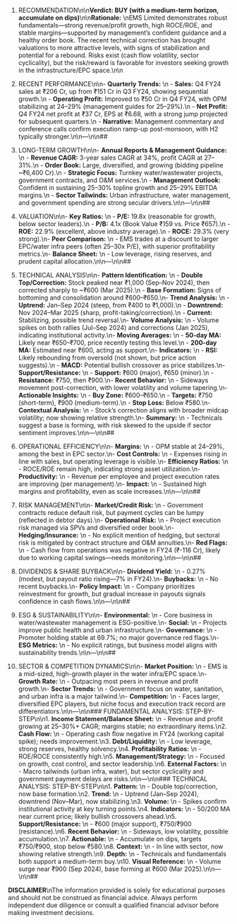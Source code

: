 <ol>
<li class="has-line-data" data-line-start="0" data-line-end="2">
<p class="has-line-data" data-line-start="0" data-line-end="1">RECOMMENDATION\n\n<strong>Verdict: BUY (with a medium-term horizon, accumulate on dips)</strong>\n\n<strong>Rationale:</strong>  \nEMS Limited demonstrates robust fundamentals—strong revenue/profit growth, high ROCE/ROE, and stable margins—supported by management’s confident guidance and a healthy order book. The recent technical correction has brought valuations to more attractive levels, with signs of stabilization and potential for a rebound. Risks exist (cash flow volatility, sector cyclicality), but the risk/reward is favorable for investors seeking growth in the infrastructure/EPC space.\n\n</p>
</li>
<li class="has-line-data" data-line-start="2" data-line-end="4">
<p class="has-line-data" data-line-start="2" data-line-end="3">RECENT PERFORMANCE\n\n- <strong>Quarterly Trends:</strong>  \n  - <strong>Sales:</strong> Q4 FY24 sales at ₹206 Cr, up from ₹151 Cr in Q3 FY24, showing sequential growth.\n  - <strong>Operating Profit:</strong> Improved to ₹50 Cr in Q4 FY24, with OPM stabilizing at 24–29% (management guides for 25–29%).\n  - <strong>Net Profit:</strong> Q4 FY24 net profit at ₹37 Cr, EPS at ₹6.68, with a strong jump projected for subsequent quarters.\n  - <strong>Narrative:</strong> Management commentary and conference calls confirm execution ramp-up post-monsoon, with H2 typically stronger.\n\n—\n\n##</p>
</li>
<li class="has-line-data" data-line-start="4" data-line-end="6">
<p class="has-line-data" data-line-start="4" data-line-end="5">LONG-TERM GROWTH\n\n- <strong>Annual Reports &amp; Management Guidance:</strong>  \n  - <strong>Revenue CAGR:</strong> 3-year sales CAGR at 34%, profit CAGR at 27–31%.\n  - <strong>Order Book:</strong> Large, diversified, and growing (bidding pipeline ~₹6,400 Cr).\n  - <strong>Strategic Focus:</strong> Turnkey water/wastewater projects, government contracts, and O&amp;M services.\n  - <strong>Management Outlook:</strong> Confident in sustaining 25–30% topline growth and 25–29% EBITDA margins.\n  - <strong>Sector Tailwinds:</strong> Urban infrastructure, water management, and government spending are strong secular drivers.\n\n—\n\n##</p>
</li>
<li class="has-line-data" data-line-start="6" data-line-end="8">
<p class="has-line-data" data-line-start="6" data-line-end="7">VALUATION\n\n- <strong>Key Ratios:</strong>  \n  - <strong>P/E:</strong> 19.8x (reasonable for growth, below sector leaders).\n  - <strong>P/B:</strong> 4.1x (Book Value ₹159 vs. Price ₹657).\n  - <strong>ROE:</strong> 22.9% (excellent, above industry average).\n  - <strong>ROCE:</strong> 29.3% (very strong).\n- <strong>Peer Comparison:</strong>  \n  - EMS trades at a discount to larger EPC/water infra peers (often 25–30x P/E), with superior profitability metrics.\n- <strong>Balance Sheet:</strong>  \n  - Low leverage, rising reserves, and prudent capital allocation.\n\n—\n\n##</p>
</li>
<li class="has-line-data" data-line-start="8" data-line-end="10">
<p class="has-line-data" data-line-start="8" data-line-end="9">TECHNICAL ANALYSIS\n\n- <strong>Pattern Identification:</strong>  \n  - <strong>Double Top/Correction:</strong> Stock peaked near ₹1,000 (Sep–Nov 2024), then corrected sharply to ~₹600 (Mar 2025).\n  - <strong>Base Formation:</strong> Signs of bottoming and consolidation around ₹600–₹650.\n- <strong>Trend Analysis:</strong>  \n  - <strong>Uptrend:</strong> Jan–Sep 2024 (steep, from ₹400 to ₹1,000).\n  - <strong>Downtrend:</strong> Nov 2024–Mar 2025 (sharp, profit-taking/correction).\n  - <strong>Current:</strong> Stabilizing, possible trend reversal.\n- <strong>Volume Analysis:</strong>  \n  - Volume spikes on both rallies (Jul–Sep 2024) and corrections (Jan 2025), indicating institutional activity.\n- <strong>Moving Averages:</strong>  \n  - <strong>50-day MA:</strong> Likely near ₹650–₹700, price recently testing this level.\n  - <strong>200-day MA:</strong> Estimated near ₹600, acting as support.\n- <strong>Indicators:</strong>  \n  - <strong>RSI:</strong> Likely rebounding from oversold (not shown, but price action suggests).\n  - <strong>MACD:</strong> Potential bullish crossover as price stabilizes.\n- <strong>Support/Resistance:</strong>  \n  - <strong>Support:</strong> ₹600 (major), ₹650 (minor).\n  - <strong>Resistance:</strong> ₹750, then ₹900.\n- <strong>Recent Behavior:</strong>  \n  - Sideways movement post-correction, with lower volatility and volume tapering.\n- <strong>Actionable Insights:</strong>  \n  - <strong>Buy Zone:</strong> ₹600–₹650.\n  - <strong>Targets:</strong> ₹750 (short-term), ₹900 (medium-term).\n  - <strong>Stop Loss:</strong> Below ₹580.\n- <strong>Contextual Analysis:</strong>  \n  - Stock’s correction aligns with broader midcap volatility; now showing relative strength.\n- <strong>Summary:</strong>  \n  - Technicals suggest a base is forming, with risk skewed to the upside if sector sentiment improves.\n\n—\n\n##</p>
</li>
<li class="has-line-data" data-line-start="10" data-line-end="12">
<p class="has-line-data" data-line-start="10" data-line-end="11">OPERATIONAL EFFICIENCY\n\n- <strong>Margins:</strong>  \n  - OPM stable at 24–29%, among the best in EPC sector.\n- <strong>Cost Controls:</strong>  \n  - Expenses rising in line with sales, but operating leverage is visible.\n- <strong>Efficiency Ratios:</strong>  \n  - ROCE/ROE remain high, indicating strong asset utilization.\n- <strong>Productivity:</strong>  \n  - Revenue per employee and project execution rates are improving (per management).\n- <strong>Impact:</strong>  \n  - Sustained high margins and profitability, even as scale increases.\n\n—\n\n##</p>
</li>
<li class="has-line-data" data-line-start="12" data-line-end="14">
<p class="has-line-data" data-line-start="12" data-line-end="13">RISK MANAGEMENT\n\n- <strong>Market/Credit Risk:</strong>  \n  - Government contracts reduce default risk, but payment cycles can be lumpy (reflected in debtor days).\n- <strong>Operational Risk:</strong>  \n  - Project execution risk managed via SPVs and diversified order book.\n- <strong>Hedging/Insurance:</strong>  \n  - No explicit mention of hedging, but sectoral risk is mitigated by contract structure and O&amp;M annuities.\n- <strong>Red Flags:</strong>  \n  - Cash flow from operations was negative in FY24 (₹-116 Cr), likely due to working capital swings—needs monitoring.\n\n—\n\n##</p>
</li>
<li class="has-line-data" data-line-start="14" data-line-end="15">
<p class="has-line-data" data-line-start="14" data-line-end="15">DIVIDENDS &amp; SHARE BUYBACK\n\n- <strong>Dividend Yield:</strong>  \n  - 0.27% (modest, but payout ratio rising—7% in FY24).\n- <strong>Buybacks:</strong>  \n  - No recent buybacks.\n- <strong>Policy Impact:</strong>  \n  - Company prioritizes reinvestment for growth, but gradual increase in payouts signals confidence in cash flows.\n\n—\n\n##</p>
</li>
<li class="has-line-data" data-line-start="15" data-line-end="17">
<p class="has-line-data" data-line-start="15" data-line-end="16">ESG &amp; SUSTAINABILITY\n\n- <strong>Environmental:</strong>  \n  - Core business in water/wastewater management is ESG-positive.\n- <strong>Social:</strong>  \n  - Projects improve public health and urban infrastructure.\n- <strong>Governance:</strong>  \n  - Promoter holding stable at 69.7%; no major governance red flags.\n- <strong>ESG Metrics:</strong>  \n  - No explicit ratings, but business model aligns with sustainability trends.\n\n—\n\n##</p>
</li>
<li class="has-line-data" data-line-start="17" data-line-end="19">
<p class="has-line-data" data-line-start="17" data-line-end="18">SECTOR &amp; COMPETITION DYNAMICS\n\n- <strong>Market Position:</strong>  \n  - EMS is a mid-sized, high-growth player in the water infra/EPC space.\n- <strong>Growth Rate:</strong>  \n  - Outpacing most peers in revenue and profit growth.\n- <strong>Sector Trends:</strong>  \n  - Government focus on water, sanitation, and urban infra is a major tailwind.\n- <strong>Competition:</strong>  \n  - Faces larger, diversified EPC players, but niche focus and execution track record are differentiators.\n\n—\n\n### FUNDAMENTAL ANALYSIS: STEP-BY-STEP\n\n1. <strong>Income Statement/Balance Sheet:</strong>  \n   - Revenue and profit growing at 25–30%+ CAGR; margins stable; no extraordinary items.\n2. <strong>Cash Flow:</strong>  \n   - Operating cash flow negative in FY24 (working capital spike); needs improvement.\n3. <strong>Debt/Liquidity:</strong>  \n   - Low leverage, strong reserves, healthy solvency.\n4. <strong>Profitability Ratios:</strong>  \n   - ROE/ROCE consistently high.\n5. <strong>Management/Strategy:</strong>  \n   - Focused on growth, cost control, and sector leadership.\n6. <strong>External Factors:</strong>  \n   - Macro tailwinds (urban infra, water), but sector cyclicality and government payment delays are risks.\n\n—\n\n### TECHNICAL ANALYSIS: STEP-BY-STEP\n\n1. <strong>Pattern:</strong>  \n   - Double top/correction, now base formation.\n2. <strong>Trend:</strong>  \n   - Uptrend (Jan–Sep 2024), downtrend (Nov–Mar), now stabilizing.\n3. <strong>Volume:</strong>  \n   - Spikes confirm institutional activity at key turning points.\n4. <strong>Indicators:</strong>  \n   - 50/200 MA near current price; likely bullish crossovers ahead.\n5. <strong>Support/Resistance:</strong>  \n   - ₹600 (major support), ₹750/₹900 (resistance).\n6. <strong>Recent Behavior:</strong>  \n   - Sideways, low volatility, possible accumulation.\n7. <strong>Actionable:</strong>  \n   - Accumulate on dips, targets ₹750/₹900, stop below ₹580.\n8. <strong>Context:</strong>  \n   - In line with sector, now showing relative strength.\n9. <strong>Depth:</strong>  \n   - Technicals and fundamentals both support a medium-term buy.\n10. <strong>Visual Reference:</strong>  \n   - Volume surge near ₹900 (Sep 2024), base forming at ₹600 (Mar 2025).\n\n—\n\n##</p>
</li>
</ol>
<p class="has-line-data" data-line-start="19" data-line-end="20"><strong>DISCLAIMER</strong>\nThe information provided is solely for educational purposes and should not be construed as financial advice. Always perform independent due diligence or consult a qualified financial advisor before making investment decisions.</p>